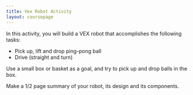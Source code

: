 ```yaml
---
title: Vex Robot Activity
layout: coursepage
---
```


In this activity, you will build a VEX robot that accomplishes the following tasks:

- Pick up, lift and drop ping-pong ball
- Drive (straight and turn)

Use a small box or basket as a goal, and try to pick up and drop balls in the box.

Make a 1/2 page summary of your robot, its design and its components.
